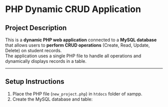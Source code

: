 # PHP Dynamic CRUD Application

## Project Description
This is a **dynamic PHP web application** connected to a **MySQL database** that allows users to **perform CRUD operations** (Create, Read, Update, Delete) on student records.  
The application uses a single PHP file to handle all operations and dynamically displays records in a table.

---

## Setup Instructions
1. Place the PHP file (`new_project.php`) in `htdocs` folder of xampp.  
2. Create the MySQL database and table:
